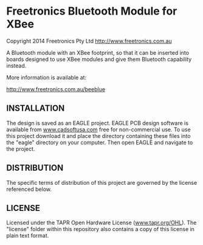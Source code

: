 Freetronics Bluetooth Module for XBee
=====================================
Copyright 2014 Freetronics Pty Ltd <http://www.freetronics.com.au>  

A Bluetooth module with an XBee footprint, so that it can be inserted
into boards designed to use XBee modules and give them Bluetooth
capability instead.

More information is available at:

  http://www.freetronics.com.au/beeblue


INSTALLATION
------------
The design is saved as an EAGLE project. EAGLE PCB design software is
available from www.cadsoftusa.com free for non-commercial use. To use
this project download it and place the directory containing these files
into the "eagle" directory on your computer. Then open EAGLE and
navigate to the project.


DISTRIBUTION
------------
The specific terms of distribution of this project are governed by the
license referenced below.


LICENSE
-------
Licensed under the TAPR Open Hardware License (www.tapr.org/OHL).
The "license" folder within this repository also contains a copy of
this license in plain text format.
